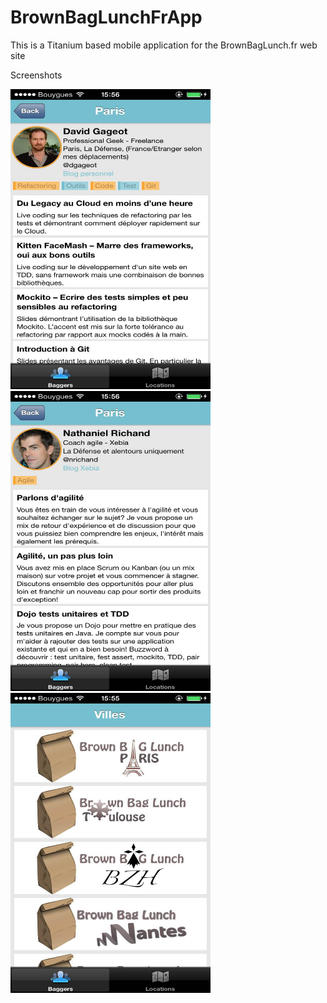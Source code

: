 BrownBagLunchFrApp
================

This is a Titanium based mobile application for the BrownBagLunch.fr web site

Screenshots

<img src="https://github.com/nadouani/BrownBagLunchFrApp/raw/master/doc/images/bagger1.jpg" height="480" width="320"> 
<img src="https://github.com/nadouani/BrownBagLunchFrApp/raw/master/doc/images/bagger2.jpg" height="480" width="320"> 
<img src="https://github.com/nadouani/BrownBagLunchFrApp/raw/master/doc/images/villes.jpg" height="480" width="320"> 